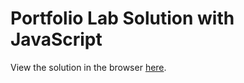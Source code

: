 # Portfolio Lab Solution with JavaScript

View the solution in the browser [here](http://sf-wdi-19-20.github.io/modules/w1_d2_3_portfolio_lab/solution_javascript/index.html).